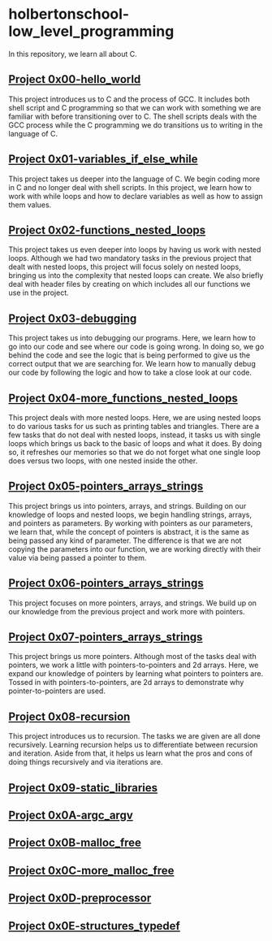 # holbertonschool-low_level_programming
In this repository, we learn all about C.

## [Project 0x00-hello_world](https://github.com/aliavang/holbertonschool-low_level_programming/tree/master/0x00-hello_world)
This project introduces us to C and the process of GCC. It includes both shell script and C programming so that we can work with something we are familiar with before transitioning over to C. The shell scripts deals with the GCC process while the C programming we do transitions us to writing in the language of C.

## [Project 0x01-variables_if_else_while](https://github.com/aliavang/holbertonschool-low_level_programming/tree/master/0x01-variables_if_else_while)
This project takes us deeper into the language of C. We begin coding more in C and no longer deal with shell scripts. In this project, we learn how to work with while loops and how to declare variables as well as how to assign them values.

## [Project 0x02-functions_nested_loops](https://github.com/aliavang/holbertonschool-low_level_programming/tree/master/0x02-functions_nested_loops)
This project takes us even deeper into loops by having us work with nested loops. Although we had two mandatory tasks in the previous project that dealt with nested loops, this project will focus solely on nested loops, bringing us into the complexity that nested loops can create. We also briefly deal with header files by creating on which includes all our functions we use in the project.

## [Project 0x03-debugging](https://github.com/aliavang/holbertonschool-low_level_programming/tree/master/0x03-debugging)
This project takes us into debugging our programs. Here, we learn how to go into our code and see where our code is going wrong. In doing so, we go behind the code and see the logic that is being performed to give us the correct output that we are searching for. We learn how to manually debug our code by following the logic and how to take a close look at our code.

## [Project 0x04-more_functions_nested_loops](https://github.com/aliavang/holbertonschool-low_level_programming/tree/master/0x04-more_functions_nested_loops)
This project deals with more nested loops. Here, we are using nested loops to do various tasks for us such as printing tables and triangles. There are a few tasks that do not deal with nested loops, instead, it tasks us with single loops which brings us back to the basic of loops and what it does. By doing so, it refreshes our memories so that we do not forget what one single loop does versus two loops, with one nested inside the other.

## [Project 0x05-pointers_arrays_strings](https://github.com/aliavang/holbertonschool-low_level_programming/tree/master/0x05-pointers_arrays_strings)
This project brings us into pointers, arrays, and strings. Building on our knowledge of loops and nested loops, we begin handling strings, arrays, and pointers as parameters. By working with pointers as our parameters, we learn that, while the concept of pointers is abstract, it is the same as being passed any kind of parameter. The difference is that we are not copying the parameters into our function, we are working directly with their value via being passed a pointer to them.

## [Project 0x06-pointers_arrays_strings](https://github.com/aliavang/holbertonschool-low_level_programming/tree/master/0x06-pointers_arrays_strings)
This project focuses on more pointers, arrays, and strings. We build up on our knowledge from the previous project and work more with pointers.

## [Project 0x07-pointers_arrays_strings](https://github.com/aliavang/holbertonschool-low_level_programming/tree/master/0x07-pointers_arrays_strings)
This project brings us more pointers. Although most of the tasks deal with pointers, we work a little with pointers-to-pointers and 2d arrays. Here, we expand our knowledge of pointers by learning what pointers to pointers are. Tossed in with pointers-to-pointers, are 2d arrays to demonstrate why pointer-to-pointers are used.

## [Project 0x08-recursion](https://github.com/aliavang/holbertonschool-low_level_programming/tree/master/0x08-recursion)
This project introduces us to recursion. The tasks we are given are all done recursively. Learning recursion helps us to differentiate between recursion and iteration. Aside from that, it helps us learn what the pros and cons of doing things recursively and via iterations are.

## [Project 0x09-static_libraries](https://github.com/aliavang/holbertonschool-low_level_programming/tree/master/0x09-static_libraries)

## [Project 0x0A-argc_argv](https://github.com/aliavang/holbertonschool-low_level_programming/tree/master/0x0A-argc_argv)

## [Project 0x0B-malloc_free](https://github.com/aliavang/holbertonschool-low_level_programming/tree/master/0x0B-malloc_free)

## [Project 0x0C-more_malloc_free](https://github.com/aliavang/holbertonschool-low_level_programming/tree/master/0x0C-more_malloc_free)

## [Project 0x0D-preprocessor](https://github.com/aliavang/holbertonschool-low_level_programming/tree/master/0x0D-preprocessor)

## [Project 0x0E-structures_typedef](https://github.com/aliavang/holbertonschool-low_level_programming/tree/master/0x0E-structures_typedef)
